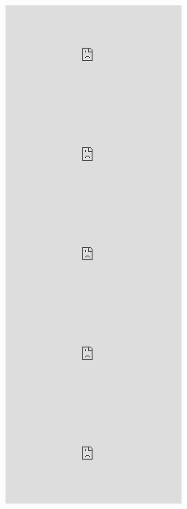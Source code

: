 <iframe width="560" height="315" src="https://www.youtube.com/embed/Gn8MPrBxu8U?si=y9vdXKvNqZ6lrGc8" title="YouTube video player" frameborder="0" allow="accelerometer; autoplay; clipboard-write; encrypted-media; gyroscope; picture-in-picture; web-share" allowfullscreen></iframe>




<iframe width="560" height="315" src="https://www.youtube.com/embed/JEyCeJsFNJg?si=w-uH6Weoh0Z7lq2g" title="YouTube video player" frameborder="0" allow="accelerometer; autoplay; clipboard-write; encrypted-media; gyroscope; picture-in-picture; web-share" allowfullscreen></iframe>





<iframe width="560" height="315" src="https://www.youtube.com/embed/WlOii3-GMVw?si=P519HNFW9VObegbU" title="YouTube video player" frameborder="0" allow="accelerometer; autoplay; clipboard-write; encrypted-media; gyroscope; picture-in-picture; web-share" allowfullscreen></iframe>


<iframe width="560" height="315" src="https://www.youtube.com/embed/Misd0_d_5dw?si=bxpbmDEDZmlKoKAL" title="YouTube video player" frameborder="0" allow="accelerometer; autoplay; clipboard-write; encrypted-media; gyroscope; picture-in-picture; web-share" allowfullscreen></iframe>



<iframe width="560" height="315" src="https://www.youtube.com/embed/Cl7y1co2o6c?si=FCZEINDk0npv8Rsy" title="YouTube video player" frameborder="0" allow="accelerometer; autoplay; clipboard-write; encrypted-media; gyroscope; picture-in-picture; web-share" allowfullscreen></iframe>
